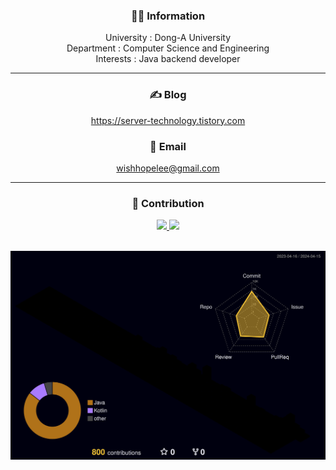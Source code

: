 <div align="center">

### 💁🏻 Information
University : Dong-A University
<br>
Department : Computer Science and Engineering
<br>
Interests : Java backend developer
___

### ✍️ Blog
https://server-technology.tistory.com

### 📧 Email  
wishhopelee@gmail.com

___
### 🎯 Contribution
<a href="s">
  <img src="https://github-readme-stats.vercel.app/api/top-langs/?username=w1shope&layout=compact&exclude_repo=w1shope&theme=tokyonight" />
</a>
<a href="s">
  <img src="https://github-readme-stats.vercel.app/api?username=w1shope&theme=tokyonight&show_icons=true" width="44%" />
</a>
<div>
<br>

<div>
  
![](./profile-3d-contrib/profile-night-rainbow.svg)
</div>

</div>
